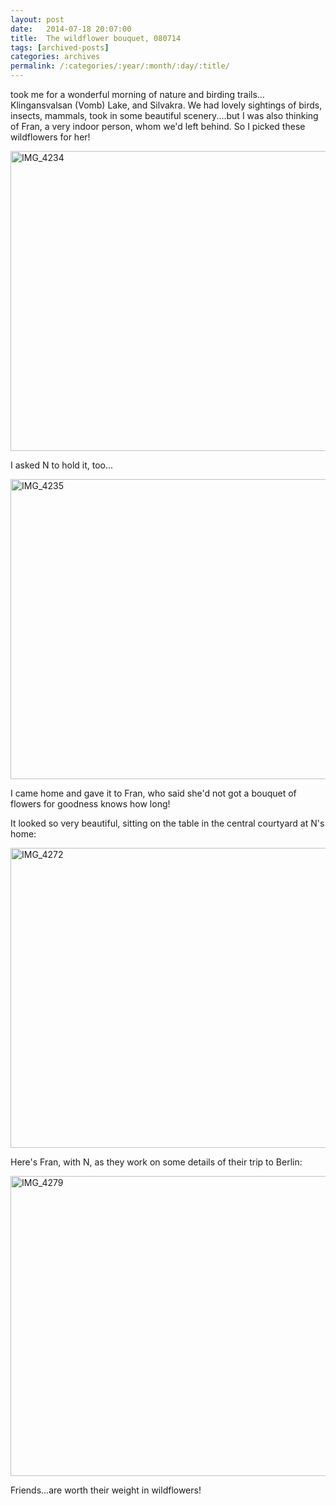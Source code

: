 ```yaml
---
layout: post
date:	2014-07-18 20:07:00
title:  The wildflower bouquet, 080714
tags: [archived-posts]
categories: archives
permalink: /:categories/:year/:month/:day/:title/
---
```

<LJ user="kejn"> took me for a wonderful morning of nature and birding trails...​Klingansvalsan (Vomb) Lake, and Silvakra. We had lovely sightings of birds, insects, mammals, took in some beautiful scenery....but I was also thinking of Fran, a very indoor person, whom we'd left behind. So I picked these wildflowers for her!

<a href="https://www.flickr.com/photos/86494503@N00/14497146009" title="IMG_4234 by mohandep, on Flickr"><img src="https://farm4.staticflickr.com/3916/14497146009_0a062ee691_z.jpg" width="640" height="480" alt="IMG_4234"></a>

I asked N to hold it, too...


<a href="https://www.flickr.com/photos/86494503@N00/14680608771" title="IMG_4235 by mohandep, on Flickr"><img src="https://farm6.staticflickr.com/5585/14680608771_15f9ac88d3_z.jpg" width="640" height="480" alt="IMG_4235"></a>

I came home and gave it to Fran, who said she'd not got a bouquet of flowers for goodness knows how long!

It looked so very beautiful, sitting on the table in the central courtyard at N's home:

<a href="https://www.flickr.com/photos/86494503@N00/14683510242" title="IMG_4272 by mohandep, on Flickr"><img src="https://farm4.staticflickr.com/3866/14683510242_446f5fce4a_z.jpg" width="640" height="480" alt="IMG_4272"></a>


Here's Fran, with N, as they work on some details of their trip to Berlin:

<a href="https://www.flickr.com/photos/86494503@N00/14497269970" title="IMG_4279 by mohandep, on Flickr"><img src="https://farm4.staticflickr.com/3902/14497269970_5bf400e303_z.jpg" width="640" height="480" alt="IMG_4279"></a>

Friends...are worth their weight in wildflowers!
